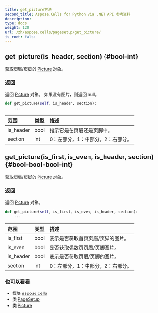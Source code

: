 ```yaml
---
title: get_picture方法
second_title: Aspose.Cells for Python via .NET API 参考资料
description:
type: docs
weight: 120
url: /zh/aspose.cells/pagesetup/get_picture/
is_root: false
---
```

##  get_picture(is_header, section) {#bool-int}
获取页眉/页脚的 [Picture](/cells/python-net/zh/aspose.cells.drawing/picture) 对象。


### 返回

返回 [Picture](/cells/python-net/zh/aspose.cells.drawing/picture) 对象。
如果没有图片，则返回 null。


```python
def get_picture(self, is_header, section):
    ...
```


|范围|类型|描述|
| :- | :- | :- |
| is_header | bool |指示它是在页眉还是页脚中。|
| section | int | 0：左部分，1：中部分，2：右部分。|


##  get_picture(is_first, is_even, is_header, section) {#bool-bool-bool-int}
获取页眉/页脚的 [Picture](/cells/python-net/zh/aspose.cells.drawing/picture) 对象。


### 返回

返回 [Picture](/cells/python-net/zh/aspose.cells.drawing/picture) 对象。


```python
def get_picture(self, is_first, is_even, is_header, section):
    ...
```


|范围|类型|描述|
| :- | :- | :- |
| is_first | bool |表示是否获取首页页眉/页脚的图片。|
| is_even | bool |是否获取偶数页页眉/页脚图片。|
| is_header | bool |表示是否获取页眉/页脚的图片。|
| section | int | 0：左部分，1：中部分，2：右部分。|



### 也可以看看
* 模块 [aspose.cells](../../)
* 类 [PageSetup](/cells/python-net/zh/aspose.cells/pagesetup)
* 类 [Picture](/cells/python-net/zh/aspose.cells.drawing/picture)
